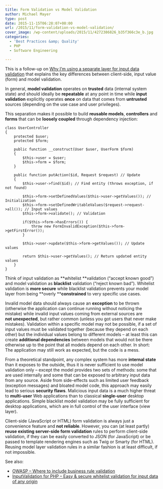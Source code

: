 ```yaml
---
title: Form Validation vs Model Validation
author: Michael Mayer
type: post
date: 2015-11-15T06:28:07+00:00
url: /2015/11/form-validation-vs-model-validation/
cover_image: /wp-content/uploads/2015/11/4272386826_b35f366c3e_b.jpg
categories:
  - 'Best Practices &amp; Quality'
  - PHP
  - Software Engineering

---
```

This is a follow-up on [Why I’m using a separate layer for input data validation][1] that explains the key differences between client-side, input value (form) and model validation.

In general, **model validation** operates on **trusted** data (internal system state) and should ideally be **repeatable** at any point in time while **input validation** explicitly operates **once** on data that comes from **untrusted** sources (depending on the use case and user privileges).

This separation makes it possible to build **reusable models**, **controllers** and **forms** that can be **loosely coupled** through dependency injection:

    class UserController
    {
        protected $user;
        protected $form;
    
        public function __construct(User $user, UserForm $form)
        {
            $this->user = $user;
            $this->form = $form;
        }
    
        public function putAction($id, Request $request) // Update
        {
            $this->user->find($id); // Find entity (throws exception, if not found)
            
            $this->form->setDefinedValues($this->user->getValues()); // Initialization
            $this->form->setDefinedWritableValues($request->request->all()); // Input values
            $this->form->validate(); // Validation
    
            if($this->form->hasErrors()) {
                throw new FormInvalidException($this->form->getFirstError());
            }
            
            $this->user->update($this->form->getValues()); // Update values
    
            return $this->user->getValues(); // Return updated entity values
        }
    }

Think of input validation as **whitelist **validation (&#8220;accept known good&#8221;) and model validation as **blacklist** validation (&#8220;reject known bad&#8221;). Whitelist validation is **more secure** while blacklist validation prevents your model layer from being **overly ****constrained** to very specific use cases.

Invalid model data should always cause an **exception** to be thrown (otherwise the application can continue running without noticing the mistake) while invalid input values coming from external sources are **not unexpected**, but rather common (unless you got users that never make mistakes). Validation within a specific model may not be possible, if a set of input values must be validated together (because they depend on each other) but the individual values belong to different models &#8211; at least this can create **additional dependencies** between models that would not be there otherwise up to the point that all models depend on each other. In short: The application may still work as expected, but the code is a mess.

From a theoretical standpoint, any complex system has more **internal state** than it exposes to the outside, thus it is never sufficient to use model validation only &#8211; except the model provides two sets of methods: some that are used internally and some that can be exposed to arbitrary input data from any source. Aside from side-effects such as limited user feedback (exception messages) and bloated model code, this approach may easily lead to serious **security flaws**. Malicious input data is a much higher threat to **multi-user** Web applications than to classical **single-user** desktop applications. Simple blacklist model validation may be fully sufficient for desktop applications, which are in full control of the user interface (view layer).

Client-side (JavaScript or HTML) form validation is always just a convenience feature and **not reliable**. However, you can (at least partly) **reuse existing server-side form validation** rules to perform client-side validation, if they can be easily converted to JSON (for JavaScript) or be passed to template rendering engines such as Twig or Smarty (for HTML). Reusing model layer validation rules in a similar fashion is at least difficult, if not impossible.

See also:

  * <a href="https://www.owasp.org/index.php/Data_Validation#Where_to_include_business_rule_validation" target="_blank">OWASP &#8211; Where to include business rule validation</a>
  * <a href="http://lastzero.github.io/php-input-validation/" target="_blank">InputValidation for PHP &#8211; Easy & secure whitelist validation for input data of any origin</a>

 [1]: /2015/11/why-im-using-a-separate-layer-for-input-data-validation/